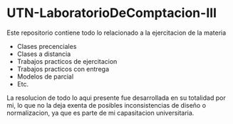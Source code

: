 # UTN-LaboratorioDeComptacion-III

Este repositorio contiene todo lo relacionado a la ejercitacion de la materia 

- Clases precenciales
- Clases a distancia
- Trabajos practicos de ejercitacion
- Trabajos practicos con entrega
- Modelos de parcial
- Etc.

La resolucion de todo lo aqui presente fue desarrollada en su totalidad por mi, 
lo que no la deja exenta de posibles inconsistencias de diseño o normalizacion, 
ya que es parte de mi capasitacion universitaria. 